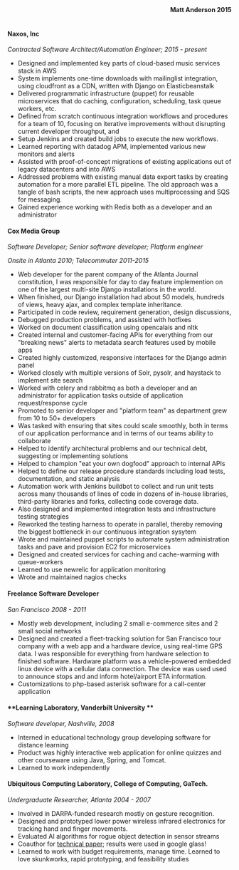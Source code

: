 <div align=right><strong>Matt Anderson 2015</strong></div><br/>

#### **Naxos, Inc**


*Contracted Software Architect/Automation Engineer; 2015 - present*

  * Designed and implemented key parts of cloud-based music services stack in AWS
  * System implements one-time downloads with mailinglist integration, using cloudfront as a CDN, written with Django on Elasticbeanstalk
  * Delivered programmatic infrastructure (puppet) for reusable microservices that do caching, configuration, scheduling, task queue workers, etc.
  * Defined from scratch continuous integration workflows and procedures for a team of 10, focusing on iterative improvements without disrupting current developer throughput, and
  * Setup Jenkins and created build jobs to execute the new workflows.
  * Learned reporting with datadog APM, implemented various new monitors and alerts
  * Assisted with proof-of-concept migrations of existing applications out of legacy datacenters and into AWS
  * Addressed problems with existing manual data export tasks by creating automation for a more parallel ETL pipeline.  The old approach was a tangle of bash scripts, the new approach uses multiprocessing and SQS for messaging.
  * Gained experience working with Redis both as a developer and an administrator

#### **Cox Media Group**

*Software Developer; Senior software developer; Platform engineer*

*Onsite in Atlanta 2010; Telecommuter 2011-2015*

  * Web developer for the parent company of the Atlanta Journal constitution, I was responsible for day to day feature implemention on one of the largest multi-site Django installations in the world.
  * When finished, our Django installation had about 50 models, hundreds of views, heavy ajax, and complex template inheritance.
  * Participated in code review, requirement generation, design discussions,
  * Debugged production problems, and assisted with hotfixes
  * Worked on document classification using opencalais and nltk
  * Created internal and customer-facing APIs for everything from our "breaking news" alerts to metadata search features used by mobile apps
  * Created highly customized, responsive interfaces for the Django admin panel
  * Worked closely with multiple versions of Solr, pysolr, and haystack to implement site search
  * Worked with celery and rabbitmq as both a developer and an administrator for application tasks outside of application request/response cycle
  * Promoted to senior developer and "platform team" as department grew from 10 to 50+ developers
  * Was tasked with ensuring that sites could scale smoothly, both in terms of our application performance and in terms of our teams ability to collaborate
  * Helped to identify architectural problems and our technical debt, suggesting or implementing solutions
  * Helped to champion "eat your own dogfood" approach to internal APIs
  * Helped to define our release procedure standards including load tests, documentation, and static analysis
  * Automation work with Jenkins buildbot to collect and run unit tests across many thousands of lines of code in dozens of in-house libraries, third-party libraries and forks,  collecting code coverage data.
  * Also designed and implemented integration tests and infrastructure testing strategies
  * Reworked the testing harness to operate in parallel, thereby removing the biggest bottleneck in our continuous integration sysytem
  * Wrote and maintained puppet scripts to automate system administration tasks and pave and provision EC2 for microservices
  * Designed and created services for caching and cache-warming with queue-workers
  * Learned to use newrelic for application monitoring
  * Wrote and maintained nagios checks


#### **Freelance Software Developer**

*San Francisco 2008 - 2011*

  * Mostly web development, including 2 small e-commerce sites and 2 small social networks
  * Designed and created a fleet-tracking solution for San Francisco tour company with a web app and a hardware device, using real-time GPS data.  I was responsible for everything from hardware selection to finished software.  Hardware platform was a vehicle-powered embedded linux device with a cellular data connection.  The device was used used to announce stops and and inform hotel/airport ETA information.
  * Customizations to php-based asterisk software for a call-center application

#### **Learning Laboratory, Vanderbilt University **

*Software developer, Nashville, 2008*

  * Interned in educational technology group developing software for distance learning
  * Product was highly interactive web application for online quizzes and other courseware using Java, Spring, and Tomcat.
  * Learned to work independently

#### **Ubiquitous Computing Laboratory, College of Computing, GaTech.**

*Undergraduate Researcher, Atlanta 2004 - 2007*

  * Involved in DARPA-funded research mostly on gesture recognition.
  * Designed and prototyped lower power wireless infrared electronics for tracking hand and finger movements.
  * Evaluated AI algorithms for rogue object detection in sensor streams
  * Coauthor for [technical paper](http://www.cc.gatech.edu/~thad/p/031_30_Gesture/iswc04-freedigiter.pdf); results were used in google glass!
  * Learned to work with budget requirements, manage time.  Learned to love skunkworks, rapid prototyping, and feasibility studies
